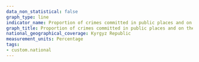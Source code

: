 ```yaml
---
data_non_statistical: false
graph_type: line
indicator_name: Proportion of crimes committed in public places and on the streets of the total number of recorded crimes
graph_title: Proportion of crimes committed in public places and on the streets of the total number of recorded crimes
national_geographical_coverage: Kyrgyz Republic
measurement_units: Percentage
tags:
- custom.national
---
```

